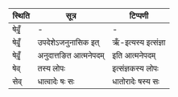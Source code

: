 | स्थिति | सूत्र | टिप्पणी |
| ----- | ------- | ------ |
| षेवृँ॒ | - | - |
| षेवृँ॒ | उपदेशेऽजनुनासिक इत् | ऋँ-इत्यस्य इत्संज्ञा |
| षेवृँ॒ | अनुदात्तङित आत्मनेपदम् | इति आत्मनेपदम् |
| षेव् | तस्य लोपः | इत्संज्ञकस्य लोपः |
| सेव् | धात्वादेः षः सः | धातोरादेः षस्य सः |
